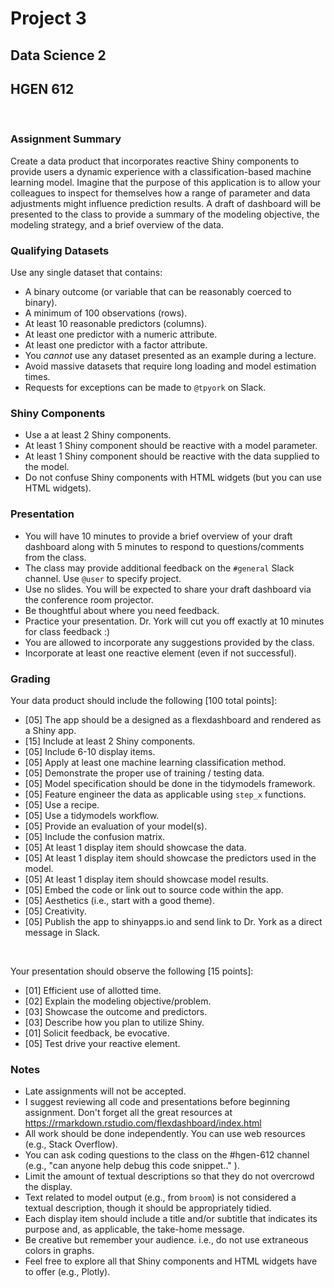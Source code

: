# Project 3

## Data Science 2

## HGEN 612

<br>

### Assignment Summary

Create a data product that incorporates reactive Shiny components to provide users a dynamic experience with a classification-based machine learning model. Imagine that the purpose of this application is to allow your colleagues to inspect for themselves how a range of parameter and data adjustments might influence prediction results. A draft of dashboard will be presented to the class to provide a summary of the modeling objective, the modeling strategy, and a brief overview of the data.


### Qualifying Datasets

Use any single dataset that contains:  

- A binary outcome (or variable that can be reasonably coerced to binary).
- A minimum of 100 observations (rows).
- At least 10 reasonable predictors (columns).
- At least one predictor with a numeric attribute.
- At least one predictor with a factor attribute.
- You *cannot* use any dataset presented as an example during a lecture.
- Avoid massive datasets that require long loading and model estimation times.
- Requests for exceptions can be made to `@tpyork` on Slack.


### Shiny Components

- Use a at least 2 Shiny components.
- At least 1 Shiny component should be reactive with a model parameter.
- At least 1 Shiny component should be reactive with the data supplied to the model.
- Do not confuse Shiny components with HTML widgets (but you can use HTML widgets).


### Presentation

- You will have 10 minutes to provide a brief overview of your draft dashboard along with 5 minutes to respond to questions/comments from the class.
- The class may provide additional feedback on the `#general` Slack channel. Use `@user` to specify project.
- Use no slides. You will be expected to share your draft dashboard via the conference room projector.
- Be thoughtful about where you need feedback.
- Practice your presentation. Dr. York will cut you off exactly at 10 minutes for class feedback :)
- You are allowed to incorporate any suggestions provided by the class.
- Incorporate at least one reactive element (even if not successful).


### Grading

Your data product should include the following [100 total points]:

-   [05] The app should be a designed as a flexdashboard and rendered as a Shiny app. 
-   [15] Include at least 2 Shiny components.
-   [05] Include 6-10 display items.
-   [05] Apply at least one machine learning classification method.
-   [05] Demonstrate the proper use of training / testing data.
-   [05] Model specification should be done in the tidymodels framework.
-   [05] Feature engineer the data as applicable using `step_x` functions.
-   [05] Use a recipe.
-   [05] Use a tidymodels workflow.
-   [05] Provide an evaluation of your model(s).
-   [05] Include the confusion matrix.
-   [05] At least 1 display item should showcase the data.
-   [05] At least 1 display item should showcase the predictors used in the model.
-   [05] At least 1 display item should showcase model results.
-   [05] Embed the code or link out to source code within the app.
-   [05] Aesthetics (i.e., start with a good theme).
-   [05] Creativity.
-   [05] Publish the app to shinyapps.io and send link to Dr. York as a direct message in Slack.

<br>

Your presentation should observe the following [15 points]:

-   [01] Efficient use of allotted time.
-   [02] Explain the modeling objective/problem. 
-   [03] Showcase the outcome and predictors.
-   [03] Describe how you plan to utilize Shiny.
-   [01] Solicit feedback, be evocative.
-   [05] Test drive your reactive element.


### Notes

-   Late assignments will not be accepted.
-   I suggest reviewing all code and presentations before beginning assignment. Don't forget all the great resources at https://rmarkdown.rstudio.com/flexdashboard/index.html
-   All work should be done independently. You can use web resources (e.g., Stack Overflow).
-   You can ask coding questions to the class on the #hgen-612 channel (e.g., "can anyone help debug this code snippet.." ).
-   Limit the amount of textual descriptions so that they do not overcrowd the display.
-   Text related to model output (e.g., from `broom`) is not considered a textual description, though it should be appropriately tidied.
-   Each display item should include a title and/or subtitle that indicates its purpose and, as applicable, the take-home message.
-   Be creative but remember your audience. i.e., do not use extraneous colors in graphs.
-   Feel free to explore all that Shiny components and HTML widgets have to offer (e.g., Plotly).


